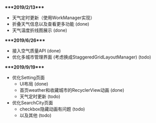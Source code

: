 **\*\*\*2019/2/13\*\*\***
* 天气定时更新（使用WorkManager实现）
* 折叠天气信息以及查看更多功能 (done)
* 天气温度折线图展示 (done)

**\*\*\*2019/6/26\*\*\***
* 接入空气质量API (done)
* 优化多城市管理界面 (考虑换成StaggeredGridLayoutManager) (todo)

**\*\*\*2019/9/19\*\*\***
* 优化Setting页面  
    * UI布局 (done)
    * 首页weather和收藏城市的RecyclerView动画 (done)
    * 天气定时更新 (todo) 
* 优化SearchCity页面  
    * checkbox隐藏动画有问题 (todo)
    * 以及其他 (todo)
